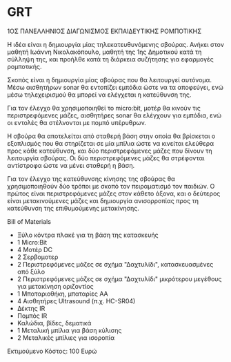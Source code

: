 # GRT
1ΟΣ ΠΑΝΕΛΛΗΝΙΟΣ ΔΙΑΓΩΝΙΣΜΟΣ ΕΚΠΑΙΔΕΥΤΙΚΗΣ ΡΟΜΠΟΤΙΚΗΣ

Η ιδέα είναι η δημιουργία μίας τηλεκατευθυνόμενης σβούρας. 
Ανήκει στον μαθητή Ιωάννη Νικολακόπουλο, μαθητή της 1ης Δημοτικού κατά τη σύλληψη της, και προήλθε κατά τη διάρκεια συζήτησης για εφαρμογές ρομποτικής.

Σκοπός είναι η δημιουργία μίας σβούρας που θα λειτουργεί αυτόνομα. Μέσω αισθητήρων sonar θα εντοπίζει εμπόδια ώστε να τα αποφεύγει, ενώ μέσω τηλεχειρισμού θα μπορεί να ελέγχεται η κατεύθυνση της.

Για τον έλεγχο θα χρησιμοποιηθεί το micro:bit, μοτέρ θα κινούν τις περιστρεφόμενες μάζες, αισθητήρες sonar θα ελέγχουν για εμπόδια, ενώ οι εντολές θα στέλνονται με πομπό υπέρυθρων.

Η σβούρα θα αποτελείται από σταθερή βάση στην οποία θα βρίσκεται ο εξοπλισμός που θα στηρίζεται σε μία μπίλια ώστε να κινείται ελεύθερα προς κάθε κατεύθυνση, και δύο περιστρεφόμενες μάζες που δίνουν τη λειτουργία σβούρας. Οι δύο περιστρεφόμενες μάζες θα στρέφονται αντίστροφα ώστε να μένει σταθερή η βάση.

Για τον έλεγχο της κατεύθυνσης κίνησης της σβούρας θα χρησιμοποιηθούν δύο τρόποι με σκοπό τον πειραματισμό τον παιδιών. Ο πρώτος είναι περιστρεφόμενες μάζες στον κάθετο άξονα, και ο δεύτερος είναι μετακινούμενες μάζες και δημιουργία ανισορροπίας προς τη κατεύθυνση της επιθυμούμενης μετακίνησης.

Bill of Materials
- Ξύλο κόντρα πλακέ για τη βάση της κατασκευής
- 1 Micro:Bit
- 4 Μοτέρ DC
- 2 Σερβομοτερ
- 2 Περιστρεφόμενες μάζες σε σχήμα "Δαχτυλίδι", κατασκευασμένες από ξύλο
- 2 Περιστρεφόμενες μάζες σε σχήμα "Δαχτυλίδι" μικρότερου μεγέθους για μετακίνηση οριζοντίος
- 1 Μπαταριοθήκη, μπαταρίες ΑΑ
- 4 Αισθητήρες Ultrasound (π.χ. HC-SR04)
- Δέκτης IR
- Πομπός IR
- Καλώδια, βίδες, δεματικά
- 1 Μεταλική μπίλια για βάση κύλισης
- 2 Μεταλικές μπίλιες για ισοροπία

Εκτιμούμενο Κόστος: 100 Ευρώ
